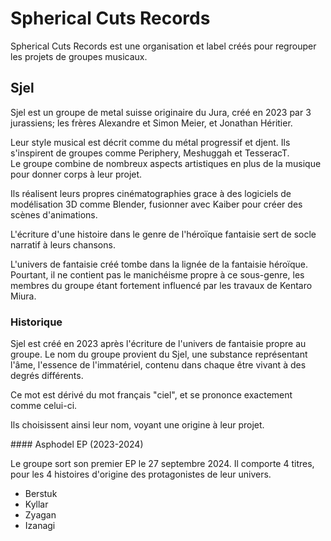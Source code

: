 # Spherical Cuts Records

Spherical Cuts Records est une organisation et label créés pour regrouper les projets de groupes musicaux.

## Sjel

Sjel est un groupe de metal suisse originaire du Jura, créé en 2023 par 3 jurassiens; les frères Alexandre et Simon Meier, et Jonathan Héritier.

Leur style musical est décrit comme du métal progressif et djent. Ils s'inspirent de groupes comme Periphery, Meshuggah et TesseracT.  
Le groupe combine de nombreux aspects artistiques en plus de la musique pour donner corps à leur projet.

Ils réalisent leurs propres cinématographies grace à des logiciels de modélisation 3D comme Blender, fusionner avec Kaiber pour créer des scènes d'animations.

L'écriture d'une histoire dans le genre de l'héroïque fantaisie sert de socle narratif à leurs chansons.

L'univers de fantaisie créé tombe dans la lignée de la fantaisie héroïque. Pourtant, il ne contient pas le manichéisme propre à ce sous-genre, les membres du groupe étant fortement influencé par les travaux de Kentaro Miura.

### Historique

Sjel est créé en 2023 après l'écriture de l'univers de fantaisie propre au groupe. Le nom du groupe provient du Sjel, une substance représentant l'âme, l'essence de l'immatériel, contenu dans chaque être vivant à des degrés différents.

Ce mot est dérivé du mot français "ciel", et se prononce exactement comme celui-ci.

Ils choisissent ainsi leur nom, voyant une origine à leur projet. 

#### Asphodel EP (2023-2024)

Le groupe sort son premier EP le 27 septembre 2024. Il comporte 4 titres, pour les 4 histoires d'origine des protagonistes de leur univers. 

- Berstuk
- Kyllar
- Zyagan
- Izanagi
